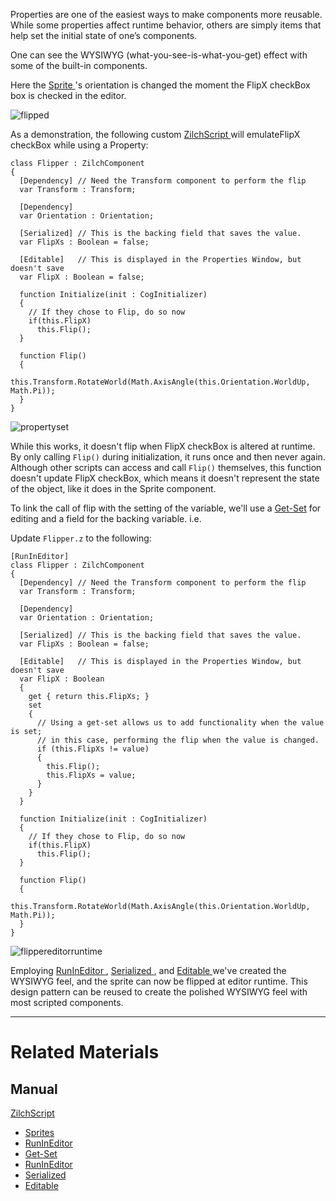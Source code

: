 Properties are one of the easiest ways to make components more reusable. While some properties affect runtime behavior, others are simply items that help set the initial state of one’s components.

One can see the WYSIWYG (what-you-see-is-what-you-get) effect with some of the built-in components.

Here the [ Sprite ](https://github.com/zeroengineteam/ZeroDocs/blob/master/zero_editor_documentation/zeromanual/graphics/sprites.markdown)'s orientation is changed the moment the FlipX checkBox box is checked in the editor. 



![flipped](https://media.githubusercontent.com/media/zeroengineteam/ZeroFiles/master/doc_files/47657.gif)


As a demonstration, the following custom [ ZilchScript ](https://github.com/zeroengineteam/ZeroDocs/blob/master/zero_editor_documentation/zeromanual/zilch_in_zero.markdown) will emulateFlipX checkBox while using a Property:

```
class Flipper : ZilchComponent
{
  [Dependency] // Need the Transform component to perform the flip
  var Transform : Transform;
  
  [Dependency]
  var Orientation : Orientation;
  
  [Serialized] // This is the backing field that saves the value.
  var FlipXs : Boolean = false;
  
  [Editable]   // This is displayed in the Properties Window, but doesn't save
  var FlipX : Boolean = false;
  
  function Initialize(init : CogInitializer)
  {
    // If they chose to Flip, do so now
    if(this.FlipX)
      this.Flip();
  }
  
  function Flip()
  {
    this.Transform.RotateWorld(Math.AxisAngle(this.Orientation.WorldUp, Math.Pi));
  }
}
```




![propertyset](https://media.githubusercontent.com/media/zeroengineteam/ZeroFiles/master/doc_files/1265.png)


While this works, it doesn't flip when FlipX checkBox is altered at runtime. By only 
calling `Flip()` during initialization, it runs once and then never again. Although other scripts can access and call `Flip()` themselves, this function doesn't update FlipX checkBox, which means it doesn't represent the state of the object, like it does in the  Sprite component. 

To link the call of flip with the setting of the variable, we'll use a [Get-Set](https://github.com/zeroengineteam/ZeroDocs/blob/master/zero_editor_documentation/zeromanual/zilch_in_zero/properties.markdown) for editing and a field for the backing variable. i.e.

Update `Flipper.z` to the following:
```
[RunInEditor]
class Flipper : ZilchComponent
{
  [Dependency] // Need the Transform component to perform the flip
  var Transform : Transform;
  
  [Dependency]
  var Orientation : Orientation;
  
  [Serialized] // This is the backing field that saves the value.
  var FlipXs : Boolean = false;
  
  [Editable]   // This is displayed in the Properties Window, but doesn't save
  var FlipX : Boolean
  {
    get { return this.FlipXs; }
    set
    {
      // Using a get-set allows us to add functionality when the value is set;
      // in this case, performing the flip when the value is changed. 
      if (this.FlipXs != value)
      {
        this.Flip();
        this.FlipXs = value;
      }
    }
  }
  
  function Initialize(init : CogInitializer)
  {
    // If they chose to Flip, do so now
    if(this.FlipX)
      this.Flip();
  }
  
  function Flip()
  {
    this.Transform.RotateWorld(Math.AxisAngle(this.Orientation.WorldUp, Math.Pi));
  }
}
```





![flippereditorruntime](https://media.githubusercontent.com/media/zeroengineteam/ZeroFiles/master/doc_files/47671.gif)


Employing [ RunInEditor ](https://github.com/zeroengineteam/ZeroDocs/blob/master/zero_editor_documentation/zeromanual/zilch_in_zero/attributes.markdown), [ Serialized ](https://github.com/zeroengineteam/ZeroDocs/blob/master/zero_editor_documentation/zeromanual/zilch_in_zero/attributes.markdown), and [ Editable ](https://github.com/zeroengineteam/ZeroDocs/blob/master/zero_editor_documentation/zeromanual/zilch_in_zero/attributes.markdown) we've created the WYSIWYG feel, and the sprite can now be flipped at editor runtime. This design pattern can be reused to create the polished WYSIWYG feel with most scripted components.

---
 # Related Materials
 ## Manual
 [ ZilchScript ](https://github.com/zeroengineteam/ZeroDocs/blob/master/zero_editor_documentation/zeromanual/zilch_in_zero.markdown)
- [ Sprites ](https://github.com/zeroengineteam/ZeroDocs/blob/master/zero_editor_documentation/zeromanual/graphics/sprites.markdown)
- [RunInEditor](https://github.com/zeroengineteam/ZeroDocs/blob/master/zero_editor_documentation/zeromanual/zilch_in_zero/attributes.markdown)
- [Get-Set](https://github.com/zeroengineteam/ZeroDocs/blob/master/zero_editor_documentation/zeromanual/zilch_in_zero/properties.markdown)
- [ RunInEditor ](https://github.com/zeroengineteam/ZeroDocs/blob/master/zero_editor_documentation/zeromanual/zilch_in_zero/attributes.markdown)
- [ Serialized ](https://github.com/zeroengineteam/ZeroDocs/blob/master/zero_editor_documentation/zeromanual/zilch_in_zero/attributes.markdown)
- [ Editable ](https://github.com/zeroengineteam/ZeroDocs/blob/master/zero_editor_documentation/zeromanual/zilch_in_zero/attributes.markdown) 

